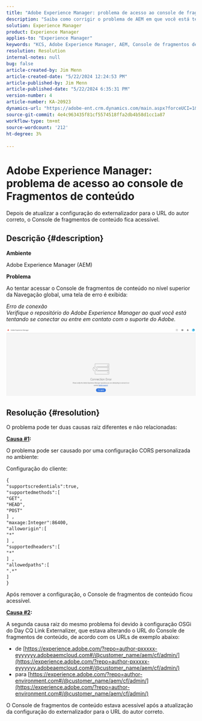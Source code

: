 ```yaml
---
title: "Adobe Experience Manager: problema de acesso ao console de fragmentos de conteúdo"
description: "Saiba como corrigir o problema de AEM em que você está tentando acessar o Console de fragmentos de conteúdo no nível superior da Navegação global."
solution: Experience Manager
product: Experience Manager
applies-to: "Experience Manager"
keywords: "KCS, Adobe Experience Manager, AEM, Console de fragmentos de conteúdo, acesso, solução de problemas"
resolution: Resolution
internal-notes: null
bug: false
article-created-by: Jim Menn
article-created-date: "5/22/2024 12:24:53 PM"
article-published-by: Jim Menn
article-published-date: "5/22/2024 6:35:31 PM"
version-number: 4
article-number: KA-20923
dynamics-url: "https://adobe-ent.crm.dynamics.com/main.aspx?forceUCI=1&pagetype=entityrecord&etn=knowledgearticle&id=205c3344-3618-ef11-9f8a-6045bd006268"
source-git-commit: 4e4c963435f81cf5574518ffa2db4b58d1cc1a87
workflow-type: tm+mt
source-wordcount: '212'
ht-degree: 3%

---
```


# Adobe Experience Manager: problema de acesso ao console de Fragmentos de conteúdo


Depois de atualizar a configuração do externalizador para o URL do autor correto, o Console de fragmentos de conteúdo fica acessível.

## Descrição {#description}


<b>Ambiente</b>

Adobe Experience Manager (AEM)

<b>Problema</b>

Ao tentar acessar o Console de fragmentos de conteúdo no nível superior da Navegação global, uma tela de erro é exibida:

*Erro de conexão
<br>Verifique o repositório do Adobe Experience Manager ao qual você está tentando se conectar ou entre em contato com o suporte do Adobe.*



![](assets/___225c3344-3618-ef11-9f8a-6045bd006268___.png)


## Resolução {#resolution}


O problema pode ter duas causas raiz diferentes e não relacionadas:

<b><u>Causa #1</u>:</b>

O problema pode ser causado por uma configuração CORS personalizada no ambiente:

Configuração do cliente:




```
{
"supportscredentials":true,
"supportedmethods":[ 
"GET",
"HEAD",
"POST"
] ,
"maxage:Integer":86400,
"alloworigin":[ 
"*"
] ,
"supportedheaders":[ 
"*"
] ,
"allowedpaths":[ 
".*"
] 
}
```




Após remover a configuração, o Console de fragmentos de conteúdo ficou acessível.



<b><u>Causa #2</u>:</b>

A segunda causa raiz do mesmo problema foi devido à configuração OSGi do Day CQ Link Externalizer, que estava alterando o URL do Console de fragmentos de conteúdo, de acordo com os URLs de exemplo abaixo:

- de [https://experience.adobe.com/?repo=author-pxxxxx-eyyyyyy.adobeaemcloud.com#/@customer_name/aem/cf/admin/](https://experience.adobe.com/?repo=author-pxxxxx-eyyyyyy.adobeaemcloud.com#/@customer_name/aem/cf/admin/)
- para [https://experience.adobe.com/?repo=author-environment.com#/@customer_name/aem/cf/admin/](https://experience.adobe.com/?repo=author-environment.com#/@customer_name/aem/cf/admin/)


O Console de fragmentos de conteúdo estava acessível após a atualização da configuração do externalizador para o URL do autor correto.
